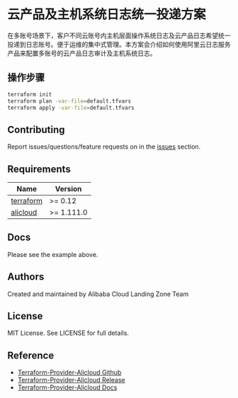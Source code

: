 # 云产品及主机系统日志统一投递方案

在多账号场景下，客户不同云账号内主机层面操作系统日志及云产品日志希望统一投递到日志账号。便于运维的集中式管理。本方案会介绍如何使用阿里云日志服务产品来配置多账号的云产品日志审计及主机系统日志。
## 操作步骤

```bash
terraform init
terraform plan -var-file=default.tfvars
terraform apply -var-file=default.tfvars
```

## Contributing

Report issues/questions/feature requests on in the [issues](https://github.com/aliyun/alibabacloud-landing-zone/issues) section.

<!-- BEGINNING OF PRE-COMMIT-TERRAFORM DOCS HOOK -->
## Requirements

| Name | Version    |
|------|------------|
| <a name="requirement_terraform"></a> [terraform](#requirement\_terraform) | >= 0.12    |
| <a name="requirement_alicloud"></a> [alicloud](#requirement\_alicloud) | >= 1.111.0 |

## Docs

Please see the example above.

## Authors

Created and maintained by Alibaba Cloud Landing Zone Team

## License

MIT License. See LICENSE for full details.

## Reference

* [Terraform-Provider-Alicloud Github](https://github.com/aliyun/terraform-provider-alicloud)
* [Terraform-Provider-Alicloud Release](https://releases.hashicorp.com/terraform-provider-alicloud/)
* [Terraform-Provider-Alicloud Docs](https://registry.terraform.io/providers/aliyun/alicloud/latest/docs)
